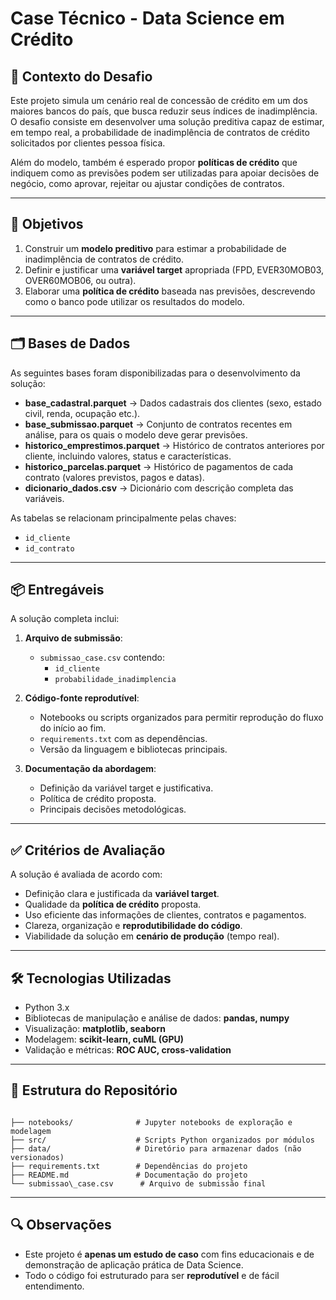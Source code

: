 # Case Técnico - Data Science em Crédito

## 📌 Contexto do Desafio
Este projeto simula um cenário real de concessão de crédito em um dos maiores bancos do país, que busca reduzir seus índices de inadimplência.  
O desafio consiste em desenvolver uma solução preditiva capaz de estimar, em tempo real, a probabilidade de inadimplência de contratos de crédito solicitados por clientes pessoa física.

Além do modelo, também é esperado propor **políticas de crédito** que indiquem como as previsões podem ser utilizadas para apoiar decisões de negócio, como aprovar, rejeitar ou ajustar condições de contratos.

---

## 🎯 Objetivos
1. Construir um **modelo preditivo** para estimar a probabilidade de inadimplência de contratos de crédito.  
2. Definir e justificar uma **variável target** apropriada (FPD, EVER30MOB03, OVER60MOB06, ou outra).  
3. Elaborar uma **política de crédito** baseada nas previsões, descrevendo como o banco pode utilizar os resultados do modelo.  

---

## 🗂️ Bases de Dados
As seguintes bases foram disponibilizadas para o desenvolvimento da solução:

- **base_cadastral.parquet** → Dados cadastrais dos clientes (sexo, estado civil, renda, ocupação etc.).  
- **base_submissao.parquet** → Conjunto de contratos recentes em análise, para os quais o modelo deve gerar previsões.  
- **historico_emprestimos.parquet** → Histórico de contratos anteriores por cliente, incluindo valores, status e características.  
- **historico_parcelas.parquet** → Histórico de pagamentos de cada contrato (valores previstos, pagos e datas).  
- **dicionario_dados.csv** → Dicionário com descrição completa das variáveis.

As tabelas se relacionam principalmente pelas chaves:
- `id_cliente`  
- `id_contrato`  

---

## 📦 Entregáveis
A solução completa inclui:

1. **Arquivo de submissão**:  
   - `submissao_case.csv` contendo:  
     - `id_cliente`  
     - `probabilidade_inadimplencia`  

2. **Código-fonte reprodutível**:  
   - Notebooks ou scripts organizados para permitir reprodução do fluxo do início ao fim.  
   - `requirements.txt` com as dependências.  
   - Versão da linguagem e bibliotecas principais.  

3. **Documentação da abordagem**:  
   - Definição da variável target e justificativa.  
   - Política de crédito proposta.  
   - Principais decisões metodológicas.  

---

## ✅ Critérios de Avaliação
A solução é avaliada de acordo com:

- Definição clara e justificada da **variável target**.  
- Qualidade da **política de crédito** proposta.  
- Uso eficiente das informações de clientes, contratos e pagamentos.  
- Clareza, organização e **reprodutibilidade do código**.  
- Viabilidade da solução em **cenário de produção** (tempo real).  

---

## 🛠️ Tecnologias Utilizadas
- Python 3.x  
- Bibliotecas de manipulação e análise de dados: **pandas, numpy**  
- Visualização: **matplotlib, seaborn**  
- Modelagem: **scikit-learn, cuML (GPU)**  
- Validação e métricas: **ROC AUC, cross-validation**  

---

## 🚀 Estrutura do Repositório
```

├── notebooks/              # Jupyter notebooks de exploração e modelagem
├── src/                    # Scripts Python organizados por módulos
├── data/                   # Diretório para armazenar dados (não versionados)
├── requirements.txt        # Dependências do projeto
├── README.md               # Documentação do projeto
└── submissao\_case.csv      # Arquivo de submissão final

```

---

## 🔍 Observações
- Este projeto é **apenas um estudo de caso** com fins educacionais e de demonstração de aplicação prática de Data Science.   
- Todo o código foi estruturado para ser **reprodutível** e de fácil entendimento.  
